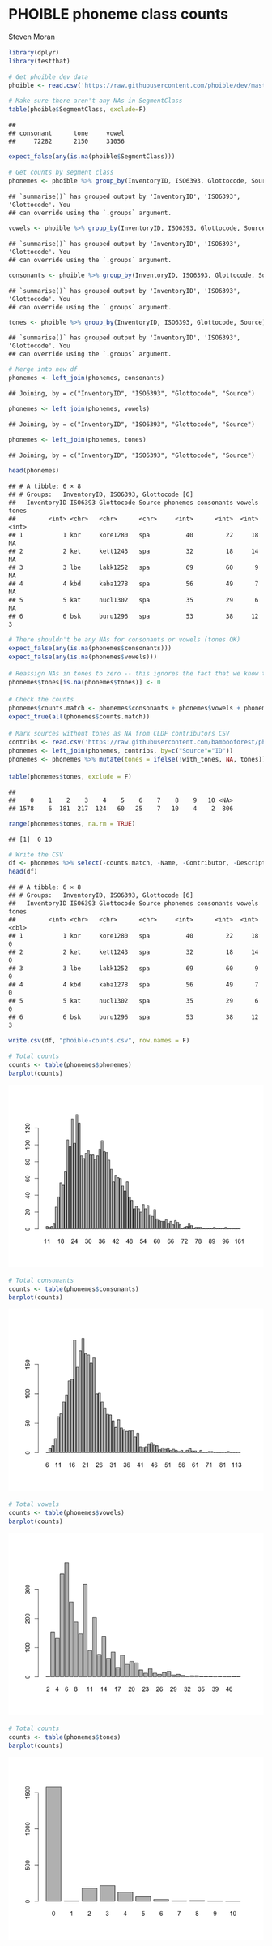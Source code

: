 PHOIBLE phoneme class counts
================
Steven Moran

``` r
library(dplyr)
library(testthat)
```

``` r
# Get phoible dev data
phoible <- read.csv('https://raw.githubusercontent.com/phoible/dev/master/data/phoible.csv', stringsAsFactors = F)
```

``` r
# Make sure there aren't any NAs in SegmentClass
table(phoible$SegmentClass, exclude=F)
```

    ## 
    ## consonant      tone     vowel 
    ##     72282      2150     31056

``` r
expect_false(any(is.na(phoible$SegmentClass)))
```

``` r
# Get counts by segment class
phonemes <- phoible %>% group_by(InventoryID, ISO6393, Glottocode, Source) %>% summarize(phonemes=n())
```

    ## `summarise()` has grouped output by 'InventoryID', 'ISO6393', 'Glottocode'. You
    ## can override using the `.groups` argument.

``` r
vowels <- phoible %>% group_by(InventoryID, ISO6393, Glottocode, Source) %>% filter(SegmentClass=="vowel") %>% summarize(vowels=n())
```

    ## `summarise()` has grouped output by 'InventoryID', 'ISO6393', 'Glottocode'. You
    ## can override using the `.groups` argument.

``` r
consonants <- phoible %>% group_by(InventoryID, ISO6393, Glottocode, Source) %>% filter(SegmentClass=="consonant") %>% summarize(consonants=n())
```

    ## `summarise()` has grouped output by 'InventoryID', 'ISO6393', 'Glottocode'. You
    ## can override using the `.groups` argument.

``` r
tones <- phoible %>% group_by(InventoryID, ISO6393, Glottocode, Source) %>% filter(SegmentClass=="tone") %>% summarize(tones=n())
```

    ## `summarise()` has grouped output by 'InventoryID', 'ISO6393', 'Glottocode'. You
    ## can override using the `.groups` argument.

``` r
# Merge into new df
phonemes <- left_join(phonemes, consonants)
```

    ## Joining, by = c("InventoryID", "ISO6393", "Glottocode", "Source")

``` r
phonemes <- left_join(phonemes, vowels)
```

    ## Joining, by = c("InventoryID", "ISO6393", "Glottocode", "Source")

``` r
phonemes <- left_join(phonemes, tones)
```

    ## Joining, by = c("InventoryID", "ISO6393", "Glottocode", "Source")

``` r
head(phonemes)
```

    ## # A tibble: 6 × 8
    ## # Groups:   InventoryID, ISO6393, Glottocode [6]
    ##   InventoryID ISO6393 Glottocode Source phonemes consonants vowels tones
    ##         <int> <chr>   <chr>      <chr>     <int>      <int>  <int> <int>
    ## 1           1 kor     kore1280   spa          40         22     18    NA
    ## 2           2 ket     kett1243   spa          32         18     14    NA
    ## 3           3 lbe     lakk1252   spa          69         60      9    NA
    ## 4           4 kbd     kaba1278   spa          56         49      7    NA
    ## 5           5 kat     nucl1302   spa          35         29      6    NA
    ## 6           6 bsk     buru1296   spa          53         38     12     3

``` r
# There shouldn't be any NAs for consonants or vowels (tones OK)
expect_false(any(is.na(phonemes$consonants)))
expect_false(any(is.na(phonemes$vowels)))

# Reassign NAs in tones to zero -- this ignores the fact that we know that some sources does not report tone!
phonemes$tones[is.na(phonemes$tones)] <- 0

# Check the counts
phonemes$counts.match <- phonemes$consonants + phonemes$vowels + phonemes$tones == phonemes$phonemes
expect_true(all(phonemes$counts.match))

# Mark sources without tones as NA from CLDF contributors CSV
contribs <- read.csv('https://raw.githubusercontent.com/bambooforest/phoible-scripts/master/to_cldf/cldf/contributors.csv')
phonemes <- left_join(phonemes, contribs, by=c("Source"="ID"))
phonemes <- phonemes %>% mutate(tones = ifelse(!with_tones, NA, tones))

table(phonemes$tones, exclude = F)
```

    ## 
    ##    0    1    2    3    4    5    6    7    8    9   10 <NA> 
    ## 1578    6  181  217  124   60   25    7   10    4    2  806

``` r
range(phonemes$tones, na.rm = TRUE)
```

    ## [1]  0 10

``` r
# Write the CSV
df <- phonemes %>% select(-counts.match, -Name, -Contributor, -Description, -Contents, -Citation, -SourceURL, -URL, -with_tones)
head(df)
```

    ## # A tibble: 6 × 8
    ## # Groups:   InventoryID, ISO6393, Glottocode [6]
    ##   InventoryID ISO6393 Glottocode Source phonemes consonants vowels tones
    ##         <int> <chr>   <chr>      <chr>     <int>      <int>  <int> <dbl>
    ## 1           1 kor     kore1280   spa          40         22     18     0
    ## 2           2 ket     kett1243   spa          32         18     14     0
    ## 3           3 lbe     lakk1252   spa          69         60      9     0
    ## 4           4 kbd     kaba1278   spa          56         49      7     0
    ## 5           5 kat     nucl1302   spa          35         29      6     0
    ## 6           6 bsk     buru1296   spa          53         38     12     3

``` r
write.csv(df, "phoible-counts.csv", row.names = F)
```

``` r
# Total counts
counts <- table(phonemes$phonemes)
barplot(counts)
```

![](README_files/figure-gfm/unnamed-chunk-8-1.png)<!-- -->

``` r
# Total consonants
counts <- table(phonemes$consonants)
barplot(counts)
```

![](README_files/figure-gfm/unnamed-chunk-9-1.png)<!-- -->

``` r
# Total vowels
counts <- table(phonemes$vowels)
barplot(counts)
```

![](README_files/figure-gfm/unnamed-chunk-10-1.png)<!-- -->

``` r
# Total counts
counts <- table(phonemes$tones)
barplot(counts)
```

![](README_files/figure-gfm/unnamed-chunk-11-1.png)<!-- -->
